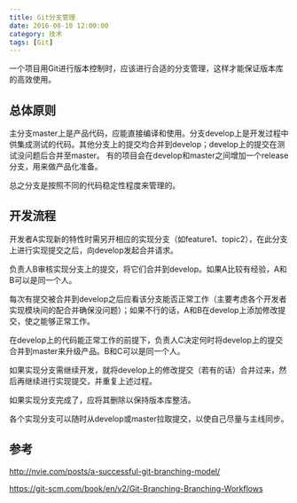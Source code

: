 ```yaml
---
title: Git分支管理
date: 2016-08-10 12:00:00
category: 技术
tags: [Git]
---
```


一个项目用Git进行版本控制时，应该进行合适的分支管理，这样才能保证版本库的高效使用。

<!--more-->

## 总体原则

主分支master上是产品代码，应能直接编译和使用。分支develop上是开发过程中供集成测试的代码。其他分支上的提交均合并到develop；develop上的提交在测试没问题后合并至master。
有的项目会在develop和master之间增加一个release分支，用来做产品化准备。

总之分支是按照不同的代码稳定性程度来管理的。

## 开发流程

开发者A实现新的特性时需另开相应的实现分支（如feature1、topic2），在此分支上进行实现提交之后，向develop发起合并请求。

负责人B审核实现分支上的提交，将它们合并到develop。如果A比较有经验，A和B可以是同一个人。

每次有提交被合并到develop之后应看该分支能否正常工作（主要考虑各个开发者实现模块间的配合并确保没问题）；如果不行的话，A和B在develop上添加修改提交，使之能够正常工作。

在develop上的代码能正常工作的前提下，负责人C决定何时将develop上的提交合并到master来升级产品。B和C可以是同一个人。

如果实现分支需继续开发，就将develop上的修改提交（若有的话）合并过来，然后再继续进行实现提交，并重复上述过程。

如果实现分支完成了，应将其删除以保持版本库整洁。

各个实现分支可以随时从develop或master拉取提交，以使自己尽量与主线同步。

## 参考

<http://nvie.com/posts/a-successful-git-branching-model/>

<https://git-scm.com/book/en/v2/Git-Branching-Branching-Workflows>
